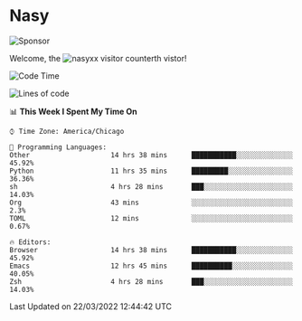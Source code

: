 # Nasy

<!--
<p align="center">
<img height="200" src="https://github-readme-stats.vercel.app/api?username=nasyxx&count_private=true&show_icons=true&theme=dracula&include_all_commits=true"/>
<img height="200" src="https://github-readme-stats.vercel.app/api/top-langs/?username=nasyxx&theme=dracula&hide=html,jupyter+notebook&count_private=true&show_icons=true"/>
</p>

  
----------------
-->

![Sponsor](https://img.shields.io/static/v1.svg?label=Sponsor&message=%E2%9D%A4&logo=GitHub&style=flat&color=pink)
 
Welcome, the ![nasyxx visitor counter](https://count.getloli.com/get/@nasyxx?theme=rule34)th vistor!
 
<!--START_SECTION:waka-->
![Code Time](http://img.shields.io/badge/Code%20Time-2%2C059%20hrs%2053%20mins-blue)

![Lines of code](https://img.shields.io/badge/From%20Hello%20World%20I%27ve%20Written-5%20Million%20lines%20of%20code-blue)

📊 **This Week I Spent My Time On** 

```text
⌚︎ Time Zone: America/Chicago

💬 Programming Languages: 
Other                    14 hrs 38 mins      ███████████░░░░░░░░░░░░░░   45.92% 
Python                   11 hrs 35 mins      █████████░░░░░░░░░░░░░░░░   36.36% 
sh                       4 hrs 28 mins       ███░░░░░░░░░░░░░░░░░░░░░░   14.03% 
Org                      43 mins             ░░░░░░░░░░░░░░░░░░░░░░░░░   2.3% 
TOML                     12 mins             ░░░░░░░░░░░░░░░░░░░░░░░░░   0.67%

🔥 Editors: 
Browser                  14 hrs 38 mins      ███████████░░░░░░░░░░░░░░   45.92% 
Emacs                    12 hrs 45 mins      ██████████░░░░░░░░░░░░░░░   40.05% 
Zsh                      4 hrs 28 mins       ███░░░░░░░░░░░░░░░░░░░░░░   14.03%

```


 Last Updated on 22/03/2022 12:44:42 UTC
<!--END_SECTION:waka-->

<!-- ![visitors](https://visitor-badge.laobi.icu/badge?page_id=nasyxx.nasyxx) -->
